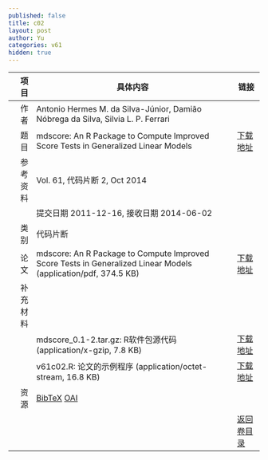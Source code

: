 ```yaml
---
published: false
title: c02
layout: post
author: Yu
categories: v61
hidden: true
---
```


| 项目 | 具体内容 | 链接 |
|---:|---|---|
| 作者 | Antonio Hermes M. da Silva-Júnior, Damião Nóbrega da Silva, Silvia L. P. Ferrari| |
| 题目 |mdscore: An R Package to Compute Improved Score  Tests in Generalized Linear Models | [下载地址](http://www.jstatsoft.org/v61/c02/paper) |
| 参考资料 |Vol. 61, 代码片断 2, Oct 2014 | |
| | 提交日期 2011-12-16, 接收日期 2014-06-02| | 
| 类别 | 代码片断| |
| 论文 | mdscore: An R Package to Compute Improved Score  Tests in Generalized Linear Models  (application/pdf, 374.5 KB)| [下载地址](http://www.jstatsoft.org/v61/c02/paper) |
| 补充材料 | | |
| |mdscore_0.1-2.tar.gz: R软件包源代码  (application/x-gzip, 7.8 KB)|  [下载地址](http://www.jstatsoft.org/v61/c02/supp/1) |
| |v61c02.R:             论文的示例程序  (application/octet-stream, 16.8 KB)|  [下载地址](http://www.jstatsoft.org/v61/c02/supp/2) |
| 资源 | [BibTeX](http://www.jstatsoft.org/v61/c02/bibtex) [OAI](http://www.jstatsoft.org/oai?verb=GetRecord&identifier=oai.jstatsoft/v61/c02&prefix=oai_dc)| |
| |  | [返回卷目录]({{site.baseurl}}/volume/v61.html) |